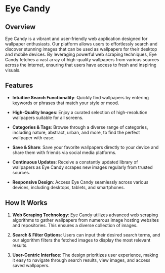 # Eye Candy

## Overview

Eye Candy is a vibrant and user-friendly web application designed for wallpaper enthusiasts. Our platform allows users to effortlessly search and discover stunning images that can be used as wallpapers for their desktop and mobile devices. By leveraging powerful web scraping techniques, Eye Candy fetches a vast array of high-quality wallpapers from various sources across the internet, ensuring that users have access to fresh and inspiring visuals.

## Features

- **Intuitive Search Functionality**: Quickly find wallpapers by entering keywords or phrases that match your style or mood.
  
- **High-Quality Images**: Enjoy a curated selection of high-resolution wallpapers suitable for all screens.

- **Categories & Tags**: Browse through a diverse range of categories, including nature, abstract, urban, and more, to find the perfect wallpaper with ease.

- **Save & Share**: Save your favorite wallpapers directly to your device and share them with friends via social media platforms.

- **Continuous Updates**: Receive a constantly updated library of wallpapers as Eye Candy scrapes new images regularly from trusted sources.

- **Responsive Design**: Access Eye Candy seamlessly across various devices, including desktops, tablets, and smartphones.

## How It Works

1. **Web Scraping Technology**: Eye Candy utilizes advanced web scraping algorithms to gather wallpapers from numerous image hosting websites and repositories. This ensures a diverse collection of images.

2. **Search & Filter Options**: Users can input their desired search terms, and our algorithm filters the fetched images to display the most relevant results.

3. **User-Centric Interface**: The design prioritizes user experience, making it easy to navigate through search results, view images, and access saved wallpapers.
